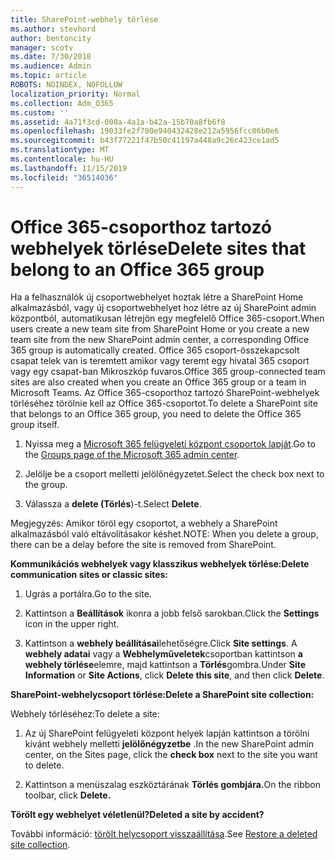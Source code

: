 ```yaml
---
title: SharePoint-webhely törlése
ms.author: stevhord
author: bentoncity
manager: scotv
ms.date: 7/30/2018
ms.audience: Admin
ms.topic: article
ROBOTS: NOINDEX, NOFOLLOW
localization_priority: Normal
ms.collection: Adm_O365
ms.custom: ''
ms.assetid: 4a71f3cd-000a-4a1a-b42a-15b70a8fb6f8
ms.openlocfilehash: 19033fe2f700e940432428e212a5956fcc06b0e6
ms.sourcegitcommit: b43f77221f47b50c41197a448a9c26c423ce1ad5
ms.translationtype: MT
ms.contentlocale: hu-HU
ms.lasthandoff: 11/15/2019
ms.locfileid: "36514036"
---
```

# <a name="delete-sites-that-belong-to-an-office-365-group"></a><span data-ttu-id="4c208-102">Office 365-csoporthoz tartozó webhelyek törlése</span><span class="sxs-lookup"><span data-stu-id="4c208-102">Delete sites that belong to an Office 365 group</span></span>

<span data-ttu-id="4c208-103">Ha a felhasználók új csoportwebhelyet hoztak létre a SharePoint Home alkalmazásból, vagy új csoportwebhelyet hoz létre az új SharePoint admin központból, automatikusan létrejön egy megfelelő Office 365-csoport.</span><span class="sxs-lookup"><span data-stu-id="4c208-103">When users create a new team site from SharePoint Home or you create a new team site from the new SharePoint admin center, a corresponding Office 365 group is automatically created.</span></span> <span data-ttu-id="4c208-104">Office 365 csoport-összekapcsolt csapat telek van is teremtett amikor vagy teremt egy hivatal 365 csoport vagy egy csapat-ban Mikroszkóp fuvaros.</span><span class="sxs-lookup"><span data-stu-id="4c208-104">Office 365 group-connected team sites are also created when you create an Office 365 group or a team in Microsoft Teams.</span></span> <span data-ttu-id="4c208-105">Az Office 365-csoporthoz tartozó SharePoint-webhelyek törléséhez törölnie kell az Office 365-csoportot.</span><span class="sxs-lookup"><span data-stu-id="4c208-105">To delete a SharePoint site that belongs to an Office 365 group, you need to delete the Office 365 group itself.</span></span> 
  
1. <span data-ttu-id="4c208-106">Nyissa meg a [Microsoft 365 felügyeleti központ csoportok lapját](https://portal.office.com/adminportal/home#/groups).</span><span class="sxs-lookup"><span data-stu-id="4c208-106">Go to the [Groups page of the Microsoft 365 admin center](https://portal.office.com/adminportal/home#/groups).</span></span>
    
2. <span data-ttu-id="4c208-107">Jelölje be a csoport melletti jelölőnégyzetet.</span><span class="sxs-lookup"><span data-stu-id="4c208-107">Select the check box next to the group.</span></span>
    
3. <span data-ttu-id="4c208-108">Válassza a **delete (Törlés**)-t.</span><span class="sxs-lookup"><span data-stu-id="4c208-108">Select **Delete**.</span></span>
    
<span data-ttu-id="4c208-109">Megjegyzés: Amikor töröl egy csoportot, a webhely a SharePoint alkalmazásból való eltávolításakor késhet.</span><span class="sxs-lookup"><span data-stu-id="4c208-109">NOTE: When you delete a group, there can be a delay before the site is removed from SharePoint.</span></span>
  
<span data-ttu-id="4c208-110">**Kommunikációs webhelyek vagy klasszikus webhelyek törlése:**</span><span class="sxs-lookup"><span data-stu-id="4c208-110">**Delete communication sites or classic sites:**</span></span>

1. <span data-ttu-id="4c208-111">Ugrás a portálra.</span><span class="sxs-lookup"><span data-stu-id="4c208-111">Go to the site.</span></span>
  
2. <span data-ttu-id="4c208-112">Kattintson a **Beállítások** ikonra a jobb felső sarokban.</span><span class="sxs-lookup"><span data-stu-id="4c208-112">Click the **Settings** icon in the upper right.</span></span> 
  
3. <span data-ttu-id="4c208-113">Kattintson a **webhely beállításai**lehetőségre.</span><span class="sxs-lookup"><span data-stu-id="4c208-113">Click **Site settings**.</span></span> <span data-ttu-id="4c208-114">A **webhely adatai** vagy a **Webhelyműveletek**csoportban kattintson **a webhely törlése**elemre, majd kattintson a **Törlés**gombra.</span><span class="sxs-lookup"><span data-stu-id="4c208-114">Under **Site Information** or **Site Actions**, click **Delete this site**, and then click **Delete**.</span></span>
  
<span data-ttu-id="4c208-115">**SharePoint-webhelycsoport törlése:**</span><span class="sxs-lookup"><span data-stu-id="4c208-115">**Delete a SharePoint site collection:**</span></span>

<span data-ttu-id="4c208-116">Webhely törléséhez:</span><span class="sxs-lookup"><span data-stu-id="4c208-116">To delete a site:</span></span>
  
1. <span data-ttu-id="4c208-117">Az új SharePoint felügyeleti központ helyek lapján kattintson a törölni kívánt webhely melletti **jelölőnégyzetbe** .</span><span class="sxs-lookup"><span data-stu-id="4c208-117">In the new SharePoint admin center, on the Sites page, click the **check box** next to the site you want to delete.</span></span> 
    
2. <span data-ttu-id="4c208-118">Kattintson a menüszalag eszköztárának **Törlés gombjára.**</span><span class="sxs-lookup"><span data-stu-id="4c208-118">On the ribbon toolbar, click **Delete.**</span></span>
    
<span data-ttu-id="4c208-119">**Törölt egy webhelyet véletlenül?**</span><span class="sxs-lookup"><span data-stu-id="4c208-119">**Deleted a site by accident?**</span></span>

<span data-ttu-id="4c208-120">További információ: [törölt helycsoport visszaállítása](https://go.microsoft.com/fwlink/?linkid=867660).</span><span class="sxs-lookup"><span data-stu-id="4c208-120">See [Restore a deleted site collection](https://go.microsoft.com/fwlink/?linkid=867660).</span></span>
  

